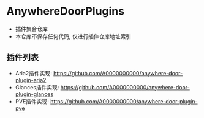 # AnywhereDoorPlugins
* 插件集合仓库
* 本仓库不保存任何代码, 仅进行插件仓库地址索引

## 插件列表
* Aria2插件实现: https://github.com/A0000000000/anywhere-door-plugin-aria2
* Glances插件实现: https://github.com/A0000000000/anywhere-door-plugin-glances
* PVE插件实现: https://github.com/A0000000000/anywhere-door-plugin-pve
